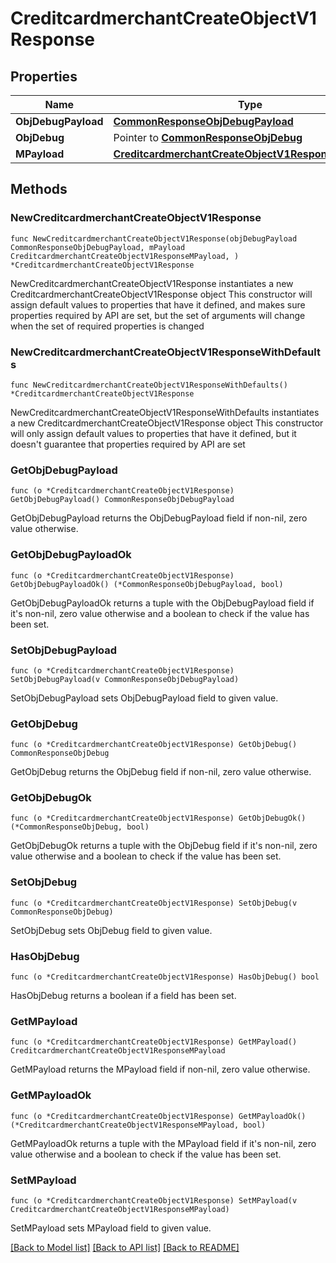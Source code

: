 # CreditcardmerchantCreateObjectV1Response

## Properties

Name | Type | Description | Notes
------------ | ------------- | ------------- | -------------
**ObjDebugPayload** | [**CommonResponseObjDebugPayload**](CommonResponseObjDebugPayload.md) |  | 
**ObjDebug** | Pointer to [**CommonResponseObjDebug**](CommonResponseObjDebug.md) |  | [optional] 
**MPayload** | [**CreditcardmerchantCreateObjectV1ResponseMPayload**](CreditcardmerchantCreateObjectV1ResponseMPayload.md) |  | 

## Methods

### NewCreditcardmerchantCreateObjectV1Response

`func NewCreditcardmerchantCreateObjectV1Response(objDebugPayload CommonResponseObjDebugPayload, mPayload CreditcardmerchantCreateObjectV1ResponseMPayload, ) *CreditcardmerchantCreateObjectV1Response`

NewCreditcardmerchantCreateObjectV1Response instantiates a new CreditcardmerchantCreateObjectV1Response object
This constructor will assign default values to properties that have it defined,
and makes sure properties required by API are set, but the set of arguments
will change when the set of required properties is changed

### NewCreditcardmerchantCreateObjectV1ResponseWithDefaults

`func NewCreditcardmerchantCreateObjectV1ResponseWithDefaults() *CreditcardmerchantCreateObjectV1Response`

NewCreditcardmerchantCreateObjectV1ResponseWithDefaults instantiates a new CreditcardmerchantCreateObjectV1Response object
This constructor will only assign default values to properties that have it defined,
but it doesn't guarantee that properties required by API are set

### GetObjDebugPayload

`func (o *CreditcardmerchantCreateObjectV1Response) GetObjDebugPayload() CommonResponseObjDebugPayload`

GetObjDebugPayload returns the ObjDebugPayload field if non-nil, zero value otherwise.

### GetObjDebugPayloadOk

`func (o *CreditcardmerchantCreateObjectV1Response) GetObjDebugPayloadOk() (*CommonResponseObjDebugPayload, bool)`

GetObjDebugPayloadOk returns a tuple with the ObjDebugPayload field if it's non-nil, zero value otherwise
and a boolean to check if the value has been set.

### SetObjDebugPayload

`func (o *CreditcardmerchantCreateObjectV1Response) SetObjDebugPayload(v CommonResponseObjDebugPayload)`

SetObjDebugPayload sets ObjDebugPayload field to given value.


### GetObjDebug

`func (o *CreditcardmerchantCreateObjectV1Response) GetObjDebug() CommonResponseObjDebug`

GetObjDebug returns the ObjDebug field if non-nil, zero value otherwise.

### GetObjDebugOk

`func (o *CreditcardmerchantCreateObjectV1Response) GetObjDebugOk() (*CommonResponseObjDebug, bool)`

GetObjDebugOk returns a tuple with the ObjDebug field if it's non-nil, zero value otherwise
and a boolean to check if the value has been set.

### SetObjDebug

`func (o *CreditcardmerchantCreateObjectV1Response) SetObjDebug(v CommonResponseObjDebug)`

SetObjDebug sets ObjDebug field to given value.

### HasObjDebug

`func (o *CreditcardmerchantCreateObjectV1Response) HasObjDebug() bool`

HasObjDebug returns a boolean if a field has been set.

### GetMPayload

`func (o *CreditcardmerchantCreateObjectV1Response) GetMPayload() CreditcardmerchantCreateObjectV1ResponseMPayload`

GetMPayload returns the MPayload field if non-nil, zero value otherwise.

### GetMPayloadOk

`func (o *CreditcardmerchantCreateObjectV1Response) GetMPayloadOk() (*CreditcardmerchantCreateObjectV1ResponseMPayload, bool)`

GetMPayloadOk returns a tuple with the MPayload field if it's non-nil, zero value otherwise
and a boolean to check if the value has been set.

### SetMPayload

`func (o *CreditcardmerchantCreateObjectV1Response) SetMPayload(v CreditcardmerchantCreateObjectV1ResponseMPayload)`

SetMPayload sets MPayload field to given value.



[[Back to Model list]](../README.md#documentation-for-models) [[Back to API list]](../README.md#documentation-for-api-endpoints) [[Back to README]](../README.md)


